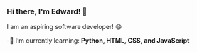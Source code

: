 ### Hi there, I'm Edward! 👋
I am an aspiring software developer! 😄

-🌱 I’m currently learning:
**Python, HTML, CSS, and JavaScript**
<!--
**edwrdrvera/edwrdrvera** is a ✨ _special_ ✨ repository because its `README.md` (this file) appears on your GitHub profile.

Here are some ideas to get you started:

- 🔭 I’m currently working on ...
- 👯 I’m looking to collaborate on ...
- 🤔 I’m looking for help with ...
- 💬 Ask me about ...
- 📫 How to reach me: ...
- 😄 Pronouns: ...
- ⚡ Fun fact: ...
-->
